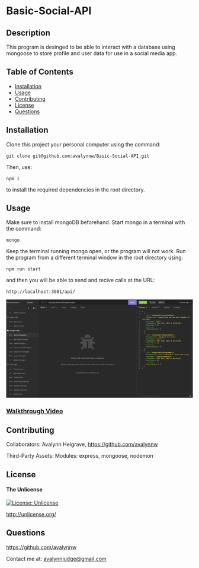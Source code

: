 # Basic-Social-API

## Description

This program is desinged to be able to interact with a database using mongoose to store profile and user data for use in a social media app.

## Table of Contents

- [Installation](#installation)
- [Usage](#usage)
- [Contributing](#contributing)
- [License](#license)
- [Questions](#questions)

## Installation

Clone this project your personal computer using the command: 

	git clone git@github.com:avalynnw/Basic-Social-API.git

Then, use: 

	npm i

 to install the required dependencies in the root directory.

## Usage

Make sure to install mongoDB beforehand. Start mongo in a terminal with the command:

    mongo

Keep the terminal running mongo open, or the program will not work. Run the program from a different terminal window in the root directory using:

	npm run start

and then you will be able to send and recive calls at the URL:

    http://localhost:3001/api/

![Insomnia screenshot of the application](./assets/application.png)

### [Walkthrough Video](https://watch.screencastify.com/v/cXkbDomTdIvz9DSIhpYF)

## Contributing

Collaborators: Avalynn Helgrave, https://github.com/avalynnw

Third-Party Assets: Modules: express, mongoose, nodemon


## License

#### The Unlicense

[![License: Unlicense](https://img.shields.io/badge/license-Unlicense-blue.svg)](http://unlicense.org/)

http://unlicense.org/

## Questions

https://github.com/avalynnw

 Contact me at: avalynnjudge@gmail.com
